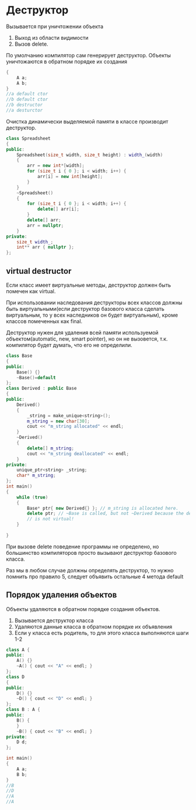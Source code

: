 # Деструктор
Вызывается при уничтожении объекта
1. Выход из области видимости
2. Вызов delete.

По умолчанию компилятор сам генерирует деструктор. Объекты уничтожаются в обратном порядке их создания

```cpp
{
	A a;
	A b;
}
//a default ctor
//b default ctor
//b destructor
//a desturctor
```

Очистка динамически выделяемой памяти в классе производит деструктор.

```cpp
class Spreadsheet
{
public:
	Spreadsheet(size_t width, size_t height) : width_(width)
	{
		arr = new int*[width];
		for (size_t i { 0 }; i < width; i++) {
			arr[i] = new int[height];
		}
	}
	~Spreadsheet()
	{
		for (size_t i { 0 }; i < width; i++) {
			delete[] arr[i];
		}
		delete[] arr;
		arr = nullptr;
	}
private:
	size_t width_;
	int** arr { nullptr };
};
```


## virtual destructor
Если класс имеет виртуальные методы, деструктор должен быть помечен как virtual.

При использовании наследования деструкторы всех классов должны быть виртуальными(если деструктор базового класса сделать виртуальным, то у всех наследников он будет виртуальным), кроме классов помеченных как final.

Деструктор нужен для удаления всей памяти используемой объектом(automatic, new, smart pointer), но он не вызовется, т.к. компилятор будет думать, что его не определили.

```cpp
class Base
{
public:
	Base() {}
	~Base()=default
};
class Derived : public Base
{
public:
	Derived()
	{
		_string = make_unique<string>();
		m_string = new char[30];
		cout << "m_string allocated" << endl;
	}
	~Derived()
	{
		delete[] m_string;
		cout << "m_string deallocated" << endl;
	}
private:
	unique_ptr<string> _string;
	char* m_string;
};
int main()
{
	while (true)
	{
		Base* ptr{ new Derived{} }; // m_string is allocated here.
		delete ptr; // ~Base is called, but not ~Derived because the destructor
		// is not virtual!
	}
	
}
```

При вызове delete поведение программы не определено, но большинство компиляторов просто вызывают деструктор базового класса.

Раз мы в любом случае должны определять деструктор, то нужно помнить про правило 5, следует объявить остальные 4 метода default

## Порядок удаления объектов
Объекты удаляются в обратном порядке создания объектов.

1. Вызывается деструктор класса
2. Удаляются данные класса в обратном порядке их объявления
3. Если у класса есть родитель, то для этого класса выполняются шаги 1-2

```cpp
class A {
public:
	A() {}
	~A() { cout << "A" << endl; }
};
class D
{
public:
	D() {}
	~D() { cout << "D" << endl; }
};
class B : A {
public:
	B() { 
	}
	~B() { cout << "B" << endl; }
private:
	D d;
};

int main()
{
	A a;
	B b;
}
//B
//D
//A
//A
```